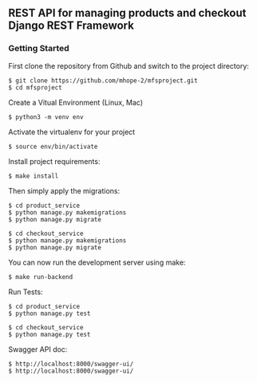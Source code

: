 ## REST API for managing products and checkout Django REST Framework

### Getting Started

First clone the repository from Github and switch to the project directory:

    $ git clone https://github.com/mhope-2/mfsproject.git
    $ cd mfsproject
    
Create a Vitual Environment (Linux, Mac)

    $ python3 -m venv env

Activate the virtualenv for your project

    $ source env/bin/activate
    
Install project requirements:

    $ make install
    
    
Then simply apply the migrations:

    $ cd product_service
    $ python manage.py makemigrations
    $ python manage.py migrate

    $ cd checkout_service
    $ python manage.py makemigrations
    $ python manage.py migrate

    

You can now run the development server using make:

    $ make run-backend

Run Tests:

    $ cd product_service
    $ python manage.py test

    $ cd checkout_service
    $ python manage.py test 


Swagger API doc:

    $ http://localhost:8000/swagger-ui/
    $ http://localhost:8000/swagger-ui/
